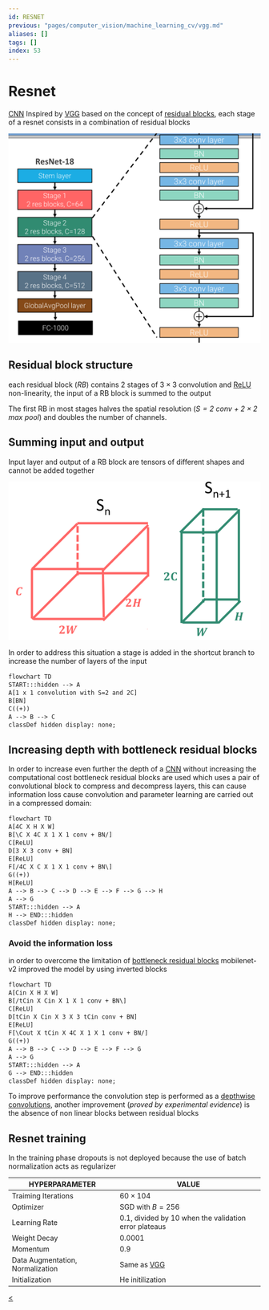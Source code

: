 ```yaml
---
id: RESNET
previous: "pages/computer_vision/machine_learning_cv/vgg.md"
aliases: []
tags: []
index: 53
---
```


# Resnet

[CNN](pages/computer_vision/machine_learning_cv/convolutional_neural_networks.md) Inspired by [VGG](pages/computer_vision/machine_learning_cv/vgg.md) based on the concept of [residual blocks](pages/computer_vision/machine_learning_cv/convolutional_neural_networks.md#residual%20learning%20as%20a%20solution), each stage of a resnet consists in a combination of residual blocks

![](assets/computer_vision/Pasted%20image%2020241001122748.png)

## Residual block structure

each residual block (*RB*) contains 2 stages of $3 \times 3$ convolution and [ReLU](pages/computer_vision/machine_learning_cv/deep_learning_and_neural_networks.md#activation%20function) non-linearity, the input of a RB block is summed to the output

The first RB in most stages halves the spatial resolution (*$S=2$ conv + $2\times 2$ max
pool*) and doubles the number of channels.

## Summing input and output

Input layer and output of a RB block are tensors of different shapes and cannot be added together

![](assets/computer_vision/Pasted%20image%2020241001123433.png)

In order to address this situation a stage is added in the shortcut branch to increase the number of layers of the input

```mermaid
flowchart TD
START:::hidden --> A
A[1 x 1 convolution with S=2 and 2C]
B[BN]
C((+))
A --> B --> C
classDef hidden display: none;
```

## Increasing depth with bottleneck residual blocks

In order to increase even further the depth of a [CNN](pages/computer_vision/machine_learning_cv/convolutional_neural_networks.md) without increasing the computational cost bottleneck residual blocks are used which uses a pair of convolutional block to compress and decompress layers, this can cause information loss cause convolution and parameter learning are carried out in a compressed domain:

```mermaid
flowchart TD
A[4C X H X W]
B[\C X 4C X 1 X 1 conv + BN/]
C[ReLU]
D[3 X 3 conv + BN]
E[ReLU]
F[/4C X C X 1 X 1 conv + BN\]
G((+))
H[ReLU]
A --> B --> C --> D --> E --> F --> G --> H
A --> G
START:::hidden --> A
H --> END:::hidden
classDef hidden display: none;
```

### Avoid the information loss

in order to overcome the limitation of [bottleneck residual blocks](#Increasing%20depth%20with%20bottleneck%20residual%20blocks) mobilenet-v2 improved the model by using inverted blocks

```mermaid
flowchart TD
A[Cin X H X W]
B[/tCin X Cin X 1 X 1 conv + BN\]
C[ReLU]
D[tCin X Cin X 3 X 3 tCin conv + BN]
E[ReLU]
F[\Cout X tCin X 4C X 1 X 1 conv + BN/]
G((+))
A --> B --> C --> D --> E --> F --> G
A --> G
START:::hidden --> A
G --> END:::hidden
classDef hidden display: none;
```

To improve performance the convolution step is performed as a [depthwise convolutions](pages/computer_vision/machine_learning_cv/convolutional_neural_networks.md#depthwise%20separable%20convolutions), another improvement (*proved by experimental evidence*) is the absence of non linear blocks between residual blocks
## Resnet training

In the training phase dropouts is not deployed because the use of batch normalization acts as regularizer

| HYPERPARAMETER                   | VALUE                                                   |
| -------------------------------- | ------------------------------------------------------- |
| Traiming Iterations              | $60 \times 104$                                         |
| Optimizer                        | SGD with $B=256$                                        |
| Learning Rate                    | $0.1$, divided by 10 when the validation error plateaus |
| Weight Decay                     | $0.0001$                                                |
| Momentum                         | $0.9$                                                   |
| Data Augmentation, Normalization | Same as [VGG](pages/computer_vision/machine_learning_cv//vgg.md)                                   |
| Initialization                   | He initilization                                        |

[<](pages/computer_vision/machine_learning_cv/vgg.md)
